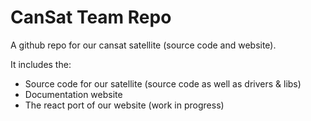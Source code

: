 # CanSat Team Repo

A github repo for our cansat satellite (source code and website).

It includes the:
 - Source code for our satellite (source code as well as drivers & libs)
 - Documentation website
 - The react port of our website (work in progress)
